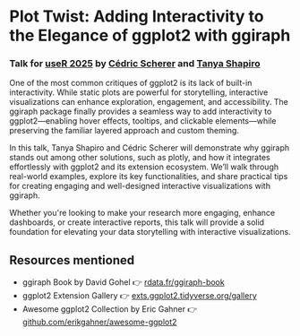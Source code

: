 # Plot Twist: Adding Interactivity to the Elegance of ggplot2 with ggiraph

### Talk for [useR 2025](https://user2025.r-project.org/) by [Cédric Scherer](https://www.cedricscherer.com/) and [Tanya Shapiro](www.indievisual.tech)

One of the most common critiques of ggplot2 is its lack of built-in interactivity. While static plots are powerful for storytelling, interactive visualizations can enhance exploration, engagement, and accessibility. The ggiraph package finally provides a seamless way to add interactivity to ggplot2—enabling hover effects, tooltips, and clickable elements—while preserving the familiar layered approach and custom theming.

In this talk, Tanya Shapiro and Cédric Scherer will demonstrate why ggiraph stands out among other solutions, such as plotly, and how it integrates effortlessly with ggplot2 and its extension ecosystem. We’ll walk through real-world examples, explore its key functionalities, and share practical tips for creating engaging and well-designed interactive visualizations with ggiraph.

Whether you're looking to make your research more engaging, enhance dashboards, or create interactive reports, this talk will provide a solid foundation for elevating your data storytelling with interactive visualizations.

## Resources mentioned

* ggiraph Book by David Gohel 👉 [rdata.fr/ggiraph-book](https://www.ardata.fr/ggiraph-book/)
* ggplot2 Extension Gallery 👉 [exts.ggplot2.tidyverse.org/gallery](https://exts.ggplot2.tidyverse.org/gallery)
* Awesome ggplot2 Collection by Eric Gahner 👉 [github.com/erikgahner/awesome-ggplot2](https://github.com/erikgahner/awesome-ggplot2)
